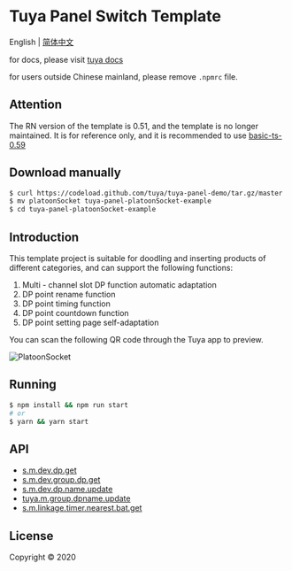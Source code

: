 # Tuya Panel Switch Template

English | [简体中文](./README-zh_CN.md)

for docs, please visit [tuya docs](https://docs.tuya.com)

for users outside Chinese mainland, please remove `.npmrc` file.

## Attention

The RN version of the template is 0.51, and the template is no longer maintained. It is for reference only, and it is recommended to use [basic-ts-0.59](./basic-ts-0.59)

## Download manually

```bash
$ curl https://codeload.github.com/tuya/tuya-panel-demo/tar.gz/master | tar -xz --strip=2 tuya-panel-demo-master/examples/platoonSocket
$ mv platoonSocket tuya-panel-platoonSocket-example
$ cd tuya-panel-platoonSocket-example
```

## Introduction

This template project is suitable for doodling and inserting products of different categories, and can support the following functions:

1. Multi - channel slot DP function automatic adaptation
2. DP point rename function
3. DP point timing function
4. DP point countdown function
5. DP point setting page self-adaptation

You can scan the following QR code through the Tuya app to preview.

![PlatoonSocket](https://images.tuyacn.com/rms-static/31ac00e0-a190-11ea-9acd-135316db2bdb-1590745126894.png?tyName=platoonSocket.png)

## Running

```bash
$ npm install && npm run start
# or
$ yarn && yarn start
```

## API

* [s.m.dev.dp.get](https://docs.tuya.com/zh/iot/panel-development/panel-sdk-development/common-sdk-development/equipment-related-interface/equipment-related-interface?id=K9m1dlii6zkf7#title-0-%E8%8E%B7%E5%8F%96%E8%AE%BE%E5%A4%87%E6%89%80%E6%9C%89%20dp%20%E7%82%B9%E4%BF%A1%E6%81%AF)
* [s.m.dev.group.dp.get](https://docs.tuya.com/zh/iot/panel-development/panel-sdk-development/common-sdk-development/equipment-related-interface/equipment-related-interface?id=K9m1dlii6zkf7#title-2-%E8%8E%B7%E5%8F%96%E7%BE%A4%E7%BB%84%E8%AE%BE%E5%A4%87%E6%89%80%E6%9C%89%20dp%20%E7%82%B9%E4%BF%A1%E6%81%AF)
* [s.m.dev.dp.name.update](https://docs.tuya.com/zh/iot/panel-development/panel-sdk-development/common-sdk-development/equipment-related-interface/equipment-related-interface?id=K9m1dlii6zkf7#title-1-%E6%9B%B4%E6%96%B0%E8%AE%BE%E5%A4%87%20dp%20%E7%82%B9%E5%90%8D%E7%A7%B0)
* [tuya.m.group.dpname.update](https://docs.tuya.com/zh/iot/panel-development/panel-sdk-development/common-sdk-development/equipment-related-interface/equipment-related-interface?id=K9m1dlii6zkf7#title-3-%E6%9B%B4%E6%96%B0%E7%BE%A4%E7%BB%84%E8%AE%BE%E5%A4%87%20dp%20%E7%82%B9%E5%90%8D%E7%A7%B0)
* [s.m.linkage.timer.nearest.bat.get](https://docs.tuya.com/zh/iot/panel-development/panel-sdk-development/common-sdk-development/cloud-timing-interface/cloud-timing-interface?id=K9m1dlbzt0kdz#title-1-%E8%8E%B7%E5%8F%96%E5%A4%9A%E4%B8%AA%20DP%20%E7%82%B9%E6%9C%80%E8%BF%91%E7%9A%84%E5%AE%9A%E6%97%B6)

## License

Copyright © 2020
